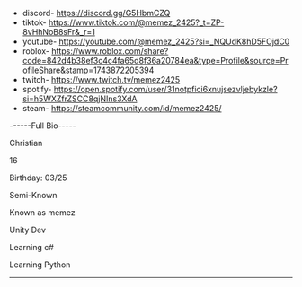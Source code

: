 - discord- https://discord.gg/G5HbmCZQ
- tiktok- https://www.tiktok.com/@memez_2425?_t=ZP-8vHhNoB8sFr&_r=1
- youtube- https://youtube.com/@memez_2425?si=_NQUdK8hD5FOjdC0
- roblox- https://www.roblox.com/share?code=842d4b38ef3c4c4fa65d8f36a20784ea&type=Profile&source=ProfileShare&stamp=1743872205394
- twitch- https://www.twitch.tv/memez2425
- spotify- https://open.spotify.com/user/31notpfici6xnujsezvljebykzle?si=h5WXZfrZSCC8qjNIns3XdA
- steam- https://steamcommunity.com/id/memez2425/

------Full Bio-----

 Christian
 
 16
 
 Birthday: 03/25
 
 Semi-Known
 
 Known as memez
 
 Unity Dev
 
 Learning c#
 
 Learning Python
 

-------------------
